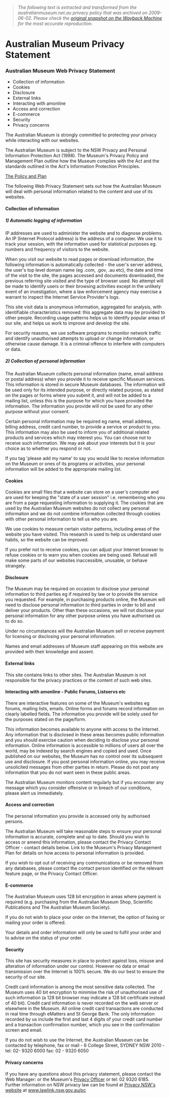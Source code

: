> *The following text is extracted and transformed from the australianmuseum.net.au privacy policy that was archived on 2009-06-02. Please check the [original snapshot on the Wayback Machine](https://web.archive.org/web/20090602072145id_/http%3A//australianmuseum.net.au/about/privacy.htm) for the most accurate reproduction.*

# Australian Museum Privacy Statement

###  Australian Museum Web Privacy Statement 

  * Collection of information
  * Cookies
  * Disclosure
  * External links
  * Interacting with amonline
  * Access and correction
  * E-commerce
  * Security
  * Privacy concerns



The Australian Museum is strongly committed to protecting your privacy while interacting with our websites. 

The Australian Museum is subject to the NSW Privacy and Personal Information Protection Act (1998). The Museum's Privacy Policy and Management Plan outline how the Museum complies with the Act and the standards outlined in the Act's Information Protection Principles. 

[The Policy and Plan](https://web.archive.org/web/20090602072145id_/http%3A//australianmuseum.net.au/about/privacy_management.htm)

The following Web Privacy Statement sets out how the Australian Museum will deal with personal information related to the content and use of its websites. 

####  Collection of information 

#####  1) Automatic logging of information 

IP addresses are used to administer the website and to diagnose problems. An IP (Internet Protocol address) is the address of a computer. We use it to track your session, with the information used for statistical purposes eg. numbers and frequency of visitors to the website. 

When you visit our website to read pages or download information, the following information is automatically collected - the user's server address, the user's top level domain name (eg .com, .gov, .au etc), the date and time of the visit to the site, the pages accessed and documents downloaded, the previous referring site visited and the type of browser used. No attempt will be made to identify users or their browsing activities except in the unlikely event of an investigation, where a law enforcement agency may exercise a warrant to inspect the Internet Service Provider's logs. 

This site visit data is anonymous information, aggregated for analysis, with identifiable characteristics removed: this aggregate data may be provided to other people. Recording usage patterns helps us to identify popular areas of our site, and helps us work to improve and develop the site. 

For security reasons, we use software programs to monitor network traffic and identify unauthorised attempts to upload or change information, or otherwise cause damage. It is a criminal offence to interfere with computers or data. 

#####  2) Collection of personal information 

The Australian Museum collects personal information (name, email address or postal address) when you provide it to receive specific Museum services. This information is stored in secure Museum databases. The information will be used only for its intended purpose, or directly related purpose, as stated on the pages or forms where you submit it, and will not be added to a mailing list, unless this is the purpose for which you have provided the information. The information you provide will not be used for any other purpose without your consent. 

Certain personal information may be required eg name, email address, billing address, credit card number, to provide a service or product to you. This information may also be used to inform you of additional related products and services which may interest you. You can choose not to receive such information. We may ask about your interests but it is your choice as to whether you respond or not. 

If you tag 'please add my name' to say you would like to receive information on the Museum or ones of its programs or activities, your personal information will be added to the appropriate mailing list. 

####  Cookies 

Cookies are small files that a website can store on a user's computer and are used for keeping the "state of a user session" i.e. remembering who you are from a page requesting information to supplying it. The cookies that are used by the Australian Museum websites do not collect any personal information and we do not combine information collected through cookies with other personal information to tell us who you are. 

We use cookies to measure certain visitor patterns, including areas of the website you have visited. This research is used to help us understand user habits, so the website can be improved. 

If you prefer not to receive cookies, you can adjust your Internet browser to refuse cookies or to warn you when cookies are being used. Refusal will make some parts of our websites inaccessible, unusable, or behave strangely. 

####  Disclosure 

The Museum may be required on occasion to disclose your personal information to third parties eg if required by law or to provide the service you requested. For example, in purchasing products online, the Museum will need to disclose personal information to third parties in order to bill and deliver your products. Other than these occasions, we will not disclose your personal information for any other purpose unless you have authorised us to do so. 

Under no circumstances will the Australian Museum sell or receive payment for licensing or disclosing your personal information. 

Names and email addresses of Museum staff appearing on this website are provided with their knowledge and assent. 

####  External links 

This site contains links to other sites. The Australian Museum is not responsible for the privacy practices or the content of such web sites. 

####  Interacting with amonline - Public Forums, Listservs etc 

There are interactive features on some of the Museum's websites eg forums, mailing lists, emails. Online forms and forums record information on clearly labelled fields. The information you provide will be solely used for the purposes stated on the page/form. 

This information becomes available to anyone with access to the Internet. Any information that is disclosed in these areas becomes public information and you should exercise caution when deciding to disclose your personal information. Online information is accessible to millions of users all over the world, may be indexed by search engines and copied and used. Once published on our websites, the Museum has no control over its subsequent use and disclosure. If you post personal information online, you may receive unsolicited messages from other parties in return. Please do not post any information that you do not want seen in these public areas. 

The Australian Museum monitors content regularly but if you encounter any message which you consider offensive or in breach of our conditions, please alert us immediately. 

####  Access and correction 

The personal information you provide is accessed only by authorised persons. 

The Australian Museum will take reasonable steps to ensure your personal information is accurate, complete and up to date. Should you wish to access or amend this information, please contact the Privacy Contact Officer - contact details below. Link to the Museum's Privacy Management Plan for details on how access to personal information is provided. 

If you wish to opt out of receiving any communications or be removed from any databases, please contact the contact person identified on the relevant feature page, or the Privacy Contact Officer. 

####  E-commerce 

The Australian Museum uses 128 bit encryption in areas where payment is required (e.g. purchasing from the Australian Museum Shop, Scientific Publications and The Australian Museum Society). 

If you do not wish to place your order on the Internet, the option of faxing or mailing your order is offered. 

Your details and order information will only be used to fulfil your order and to advise on the status of your order. 

####  Security 

[](https://digitalid.verisign.com/as2/dbb4f9f77cea1d8e6a62e615b38d4d20) This site has security measures in place to protect against loss, misuse and alteration of information under our control. However no data or email transmission over the Internet is 100% secure. We do our best to ensure the security of our site. 

Credit card information is among the most sensitive data collected. The Museum uses 40 bit encryption to minimise the risk of unauthorised use of such information (a 128 bit browser may indicate a 128 bit certificate instead of 40 bit). Credit card information is never recorded on the web server or elsewhere in the Museum. All online credit card transactions are conducted in real time through eMatters and St George Bank. The only information recorded by us include the first and last 4 digits of your credit card number and a transaction confirmation number, which you see in the confirmation screen and email. 

If you do not wish to use the Internet, the Australian Museum can be contacted by telephone, fax or mail - 6 College Street, SYDNEY NSW 2010 - tel: 02- 9320 6000 fax: 02 - 9320 6050 

####  Privacy concerns 

If you have any questions about this privacy statement, please contact the Web Manager: or the Museum's [Privacy Officer](https://web.archive.org/contact/email.cfm?uid=6F681B1E-D170-438E-54C55ACFA0CDEA11) or tel: 02 9320 6185. Further information on NSW privacy law can be found at [Privacy NSW's website](http://www.lawlink.nsw.gov.au/pc.nsf/pages/index) at www.lawlink.nsw.gov.au/pc 
